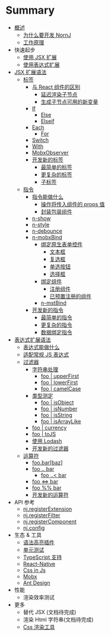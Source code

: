 # Summary

* [概述](README.md)
    * [为什么要开发 NornJ](getting-started/why-nornj.md)
    * [工作原理](getting-started/why-nornj.md)
* 快速起步
    * [使用 JSX 扩展](getting-started/use-it-in-jsx.md)
    * [使用表达式扩展](getting-started/use-tagged-templates.md)
* [JSX 扩展语法](jsx-syntax/index.md)
    * [标签](jsx-syntax/tags.md#top)
        * [与 React 组件的区别](jsx-syntax/tags.md#different-from-react)
            * [延迟渲染子节点](jsx-syntax/tags.md#lazy-render-children)
            * [生成子节点可用的新变量](jsx-syntax/tags.md#generate-new-variable)
        * [If](jsx-syntax/tags.md#if)
            * [Else](jsx-syntax/tags.md#else)
            * [Elseif](jsx-syntax/tags.md#elseif)
        * [Each](jsx-syntax/tags.md#each)
            * [For](jsx-syntax/tags.md#for)
        * [Switch](jsx-syntax/tags.md#switch)
        * [With](jsx-syntax/tags.md#with)
        * [MobxObserver](jsx-syntax/tags.md#mobxobserver)
        * [开发新的标签](jsx-syntax/tags.md#create-new-tag)
            * [最简单的标签](jsx-syntax/tags.md#a-simple-tag)
            * [更复杂的标签](jsx-syntax/tags.md#more-complex-tag)
            * [子标签](jsx-syntax/tags.md#subsidiary-tag)
    * [指令](jsx-syntax/directives.md#top)
        * [指令能做什么](jsx-syntax/directives.md#what-can-directives-do)
            * [操作将传入组件的 props 值](jsx-syntax/directives.md#set-component-props)
            * [封装包装组件](jsx-syntax/directives.md#encapsulate-wrapped-component)
        * [n-show](jsx-syntax/directives.md#n-show)
        * [n-style](jsx-syntax/directives.md#n-style)
        * [n-debounce](jsx-syntax/directives.md#n-debounce)
        * [n-mobxBind](jsx-syntax/directives.md#n-mobxbind)
            * [绑定原生表单控件](jsx-syntax/directives.md#n-mobxbind-formitem)
                * [文本框](jsx-syntax/directives.md#n-mobxbind-input)
                * [复选框](jsx-syntax/directives.md#n-mobxbind-checkbox)
                * [单选按钮](jsx-syntax/directives.md#n-mobxbind-radio)
                * [选择框](jsx-syntax/directives.md#n-mobxbind-select)
            * [绑定组件](jsx-syntax/directives.md#n-mobxbind-component)
                * [注册组件](jsx-syntax/directives.md#n-mobxbind-register-component)
                * [已预置注册的组件](jsx-syntax/directives.md#n-mobxbind-component-preset)
            * [n-mstBind](jsx-syntax/directives.md#n-mstbind)
        * [开发新的指令](jsx-syntax/directives.md#create-new-directive)
            * [最简单的指令](jsx-syntax/directives.md#a-simple-directive)
            * [更复杂的指令](jsx-syntax/directives.md#more-complex-directive)
            * [数据绑定指令](jsx-syntax/directives.md#data-binding-directive)
* [表达式扩展语法](tagged-templates-syntax/expressions.md#top)
    * [表达式能做什么](tagged-templates-syntax/expressions.md#what-can-expressions-do)
    * [适配常规 JS 表达式](tagged-templates-syntax/expressions.md#js-expression-compatibility)
    * [过滤器](tagged-templates-syntax/expressions.md#filters)
        * [字符串处理](tagged-templates-syntax/expressions.md#string)
            * [foo | upperFirst](tagged-templates-syntax/expressions.md#upperfirst)
            * [foo | lowerFirst](tagged-templates-syntax/expressions.md#lowerfirst)
            * [foo | camelCase](tagged-templates-syntax/expressions.md#camelcase)
        * [类型测定](tagged-templates-syntax/expressions.md#type-determination)
            * [foo | isObject](tagged-templates-syntax/expressions.md#isobject)
            * [foo | isNumber](tagged-templates-syntax/expressions.md#isnumber)
            * [foo | isString](tagged-templates-syntax/expressions.md#isstring)
            * [foo | isArrayLike](tagged-templates-syntax/expressions.md#isarraylike)
        * [foo | currency](tagged-templates-syntax/expressions.md#currency)
        * [foo | toJS](tagged-templates-syntax/expressions.md#tojs)
        * [使用 Lodash](tagged-templates-syntax/expressions.md#lodash)
        * [开发新的过滤器](tagged-templates-syntax/expressions.md#tojs)
    * [运算符](tagged-templates-syntax/expressions.md#operators)
        * [foo.bar[baz]](tagged-templates-syntax/expressions.md#optional-chaining)
        * [foo .. bar](tagged-templates-syntax/expressions.md#range)
            * [foo ..< bar](tagged-templates-syntax/expressions.md#semi-closed-interval-range)
        * [foo <=> bar](tagged-templates-syntax/expressions.md#spaceship)
        * [foo %% bar](tagged-templates-syntax/expressions.md#rounding-down)
        * [开发新的运算符](tagged-templates-syntax/expressions.md#create-new-operator)
* API 参考
    * [nj.registerExtension](api/nj-compile-h.md)
    * [nj.registerFilter](api/nj-render-h.md)
    * [nj.registerComponent](api/nj-render-h.md)
    * [nj.config](api/config.md)
* 生态 & 工具
    * [语法高亮插件](tools-adaptation/react-native.md)
    * [单元测试](tools-adaptation/react-native.md)
    * [TypeScript 支持](tools-adaptation/react-native.md)
    * [React-Native](tools-adaptation/react-native.md)
    * [Css in Js](tools-adaptation/css-in-js.md)
    * [Mobx](tools-adaptation/mobx.md)
    * [Ant Design](tools-adaptation/react-ui.md)
* 性能
    * 渲染效率测试
* 更多
    * 替代 JSX (文档待完成)
    * 渲染 Html 字符串(文档待完成)
    * [Css 渲染工具](tools-adaptation/css-render-tool.md)